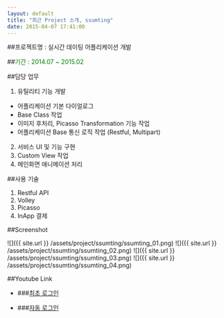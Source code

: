 ```yaml
---
layout: default
title: "최근 Project 소개, ssumting"
date: 2015-04-07 17:41:00
---
```


##프로젝트명 : 실시간 데이팅 어플리케이션 개발

##<font color="green">기간 : 2014.07 ~ 2015.02</font>

##담당 업무 

1. 유틸리티 기능 개발
 - 어플리케이션 기본 다이얼로그
 - Base Class 작업
 - 이미지 후처리, Picasso Transformation 기능 작업
 - 어플리케이션 Base 통신 로직 작업 (Restful, Multipart)
2. 서비스 UI 및 기능 구현
3. Custom View 작업
4. 메인화면 애니메이션 처리

##사용 기술

1. Restful API
2. Volley
3. Picasso
4. InApp 결제

##Screenshot

![]({{ site.url }} /assets/project/ssumting/ssumting_01.png) 
![]({{ site.url }} /assets/project/ssumting/ssumting_02.png) 
![]({{ site.url }} /assets/project/ssumting/ssumting_03.png) 
![]({{ site.url }} /assets/project/ssumting/ssumting_04.png)

##Youtube Link

- ###[최초 로그인](https://youtu.be/tZxbLxS6gCY)

- ###[자동 로그인](https://youtu.be/OJf5uI2oSc4)